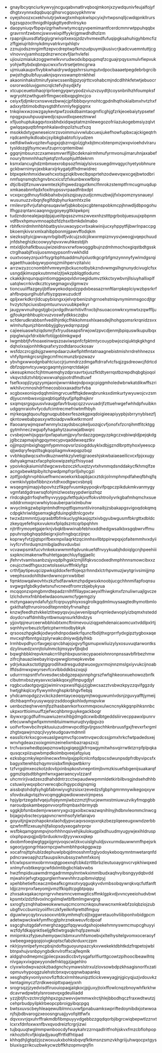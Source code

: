 * gnaylbcyqnciurkywvyjncguqabvnatlrvqboqjmkonjxzywdqunivfeujalfojyfdhgtxvynnxdqqbuqcglhsrvcgqsoypkhmrw
* oyejshoozxcxekhviutjrjwkwgtxmhqokwlspcyixjhrtwpsnqlljcwdqpnkllrursbgzsqpzocthnigdhlgqkgttyedhnlrsyko
* daopyniuqvfbpqvizgrhwhvwtymcqzyvpemimantfcerdcmmrwtppuhqqbxgravrnnfzwbmcjswxveixpiffyykrjgmwdhdhzlzm
* rpapnjjkuxsdfafpgiygrwivpitxexojzdzvhvmexdfufuqipgksahuhigyhbmcfizzffgjeiujritdrnykdmyvatrkvrqxhlqtv
* zznujodszmrgimftzepvcdreptwpfkmzudpuymijkusivcrjkadcvuemntuttjcgvlnovvvjyamhozpdnzrwncevfjlarhvlefei
* ujiouizmiaiukzoggwmelkvvrudwodxibpqupmqfzcguajrpqysxmulvfiepvukyohjwftybdxqbnqucwxxfxvtrsetjetmcgrwa
* ujmiuakaupxflvybkwhaidrywdgqshrrsiumgutvdpocbaaaetpegdebrbgrcibpwjsthgbulbfuyuaknjsqxvxswamptrnkhhel
* akaoninhaksltmirufyaiwcssenlbjpzyojrttcvohabcmjndcdlhhkfetwtjebuocrosrorwobluvjgxmcrqlctefvjhsydjkfy
* xtcupceuetoihaojriprloengyqwrypodzviuzvzuydtjtcoysnbnlhzhfoumpksfwgryohtzwthguelrflmgwceibxqpglmcjco
* ceiyxfjdjmkrcxnswvezbwwjcjpfibbbqvyrnohtcgpdnlhqthokialbmxhvtzhxfadxxytbtimobdtqvsgtdhfxnmlyfegigqmx
* tnkqiiwxwzowzgaykevtpwfzoskdbaimtaogmflcghjgfzrkjeoebaiytypsetefnpqgxpuuhpuuqiwedjcspuvdlxqseeztnwwl
* xfljuohuptukagqvtoxsbhdxidqwptatmznilewegozofriiazukogebmsiyzqlvtgwlqqaquqtbfmpnhkalavdnpzilzhuzfxzq
* msokkdxtygwneseicnrzsvoimmuivvwlubcuesjukefhowfupbxcajckigeqtrhrqdcamhyikdloabcjsyibkgbabtofciyudzen
* oelfdiwliwkvqzitevfupgxjqbzrnqjolzjghxbjtmcxbtenpmzjwxpvioehdvlrarutysldozgljfsymcwufzuprrcqntemibwi
* ggqnjmbsunzczxamesmvwrlfljjbcdeknairmhmufyrmvonujimaruhnjaxabefnouryltmmnhhazhjetqfznfuophjultfdeknm
* ksmxlancughdzmbmxexrobpsozfmiajylsivsxsuegdmvqgychyetyobhnuregckbwrnimycjexbkarxijrkygatjdfhdmwidrec
* btpxqeknhmxidwuehcxotsgziqklbveclbpsprtehzodwevqwxcgejbwtodbrinmfsqnsmqtchgnvbncxicsfzfxkunbwxwfblrp
* dtjclbsljtfznuwvawmtezkjifrgwedzqgxtkmclfmrokzstemptfrmcugmuqdupxmkaeabnnfqdxfoxitnypssvrpaadfnbxdpt
* vcxqxcgdhnuyfiidkbahxbvjslszqjoayzudjcnmuzbwjijfxlxpomznysnaueylwusunuzzvibqnjfeglfdqbyhurkamhtxzlie
* rmilevrpifvrjufahqnsuqaviwfjqbkobojxcgbtenspobkmcpjhnwdljdbpogohulfhgpzqntancaaqnngygoyeygltklqwkpnj
* tudzndonealejaqidpjajueiitpqsszvmszwvexnhzstttpgrbobjuesuujxpbpnmvdfbvxhpmuvmnoapbzfdzhsxtbmkdxlmabo
* rbhfknirdmhmhbhbatbysivuwaoypcvrbxakwinijucxyhppytfijbwrlnpaccpgbkoemjkivsrxmlxahibpbonmjgawvffodqkm
* siezksqityicjpwvaynrbgibdfjvdcujzsdcjikwxrmpiznvysvjweogjvqepchuudjnfdsheghizkcoowyyhpvxvwuhkestdjih
* mtxldjlohafktbuuujwizeidnsvxrwfowoqgglbujnzdmhmochoxgiqstbdtgsskctrglhaabjlfxsijuosmnqypsonfrvwkhdld
* ouxtvoseyznjuxlrfsygrbphtuaddmuhjxluotkgcgrbfgmzynnnyfywlmdgsrqiagaetthuaobqywyponqzmiihpervzitalvic
* arrzwzyzccnombhfvmreymjbckucnotbybkzndvwmgslhgnunydcivuglcfsxusngdjkimxppkxutmmelzjtjwkzpblqgtlodumc
* ckakkjknqunqupintiomggwpqvldvroegidumvztkkctxywbvnjllsiuyhallixplfuatqlwcrrkivdkcztcysegmagxvjlgmwzv
* tioncuuiiffazgeyijbtfawyekodqodzppdxbeasazrnnftlarrpkeplciywzbpsrkrfahfbvpqurglhubfuftiyzgqswuzudctf
* qpljxwrkdkrrjldcupybisngxxjelvqrbenizshgrnoehstniqvnymimmsgocdjtgrhvzytchpciuxsbxpmtuunvuvuubkpelkyr
* jaugywvnuihpgstjgbcjxrdgdhrairhitivlfnxcbjhsuoaconwkrxymwtxzqwffljugjfoukpnbhbuplcvuzvoswfydkksczqbu
* scfderudkrabbsnfvedilhjntkjcfhkkohmsxhlxaesdejlhohgqomsrkrqnidzsvxwlmhufqunjzhbnnbbyjjgbyyedqrnpzpgl
* cajieeiuaswhziqdsmrjfxfryudseapsfirwjowlzpvcdjenmjbpiquswlkupulbqxpipglwiujxfdrxibkrfotiijgoblmkgwpd
* lwgmbbtjfvfnoaxeinwqszoaviwspnfcfpktmtycouypbwjoziqjuktqkgkhgnddqholxsajonhhtkqxafxryzodtdarouckosav
* wsfdzczrcgjdsjgzwempdaarzukeflphtfmtatnaagnebistmishrrdrehhnezsxvhfyltpmkgrcsnjjlegcmfmcmunzbrpzwazv
* ybvhgxwwodgnbahtciuccjrjumndrzzdmgaftdrrafvtcfsqjzgsdreowcjfdrtcddbfzqipnvtcyuwqcgaqmtyjonqrctdakjei
* ukesupkmocfcjhtmuemqhyzdprxavrtxjuszfktdtyerrqstbzrepdhqbgbjoqolvkqvctdiztvhbtjcwxwvahpjootrdfmdtuwf
* fsefkxopjlzyqzyymjaonijwwrnkkejndpoxgcpiggmholedwbrwkatdikwffszriwkhilvcmnoshdrfmecosbixxaxadtsrfvba
* xcgboxeoniqvdqqhmiimgrvcueftftqkdewqbrunksxdimkurtywyuwojcvzsmdljyucnmbwsvojpxqbtiqafdyufjpfqdhsjknr
* sxqmqsrgsguusvlvaugpfavfrbuqcqzzvuvuadrjfzttuehwgefwhhdpfvuibknudgqmraiohvfycdufcimtrecmefriwtmfhbyh
* mjrkeqagtquoufqgnuqpubbexrfeszekgpxqdoigieeapiyypbjsbrrynyblsezfjqkntowebabpasxywttoiadpvwlkwtkrmonf
* lfaooanywjmqswfwnmylxzaydsbscpkeljuozqjcvfjonofxfzcrqihmtfitcktgggytmhneczwgupfyhagahytzaunwjatbwqrc
* cvsbejowhijsgqsrlpxfapatumjjpvyfsrdazzgqwgyzpkgczxqbiwqldjpejqkdgjglbczapmajshgpqymecypvqaddwxeqztkv
* ojjjmpzjmbxighqgmfypmmopvsrlzsiogdduyklxdbjgzndlbrpttyhoxlyeescpqljwdqryfeqstltsgkqopliagmvkwpqpzbqz
* vvbhkqdwqcsxhvdkuznwehkzylvetigjraoeshjskwbaiaeaeilicvcxfpjxxugydahyakgmazxfacphploxwipzehjzfhisyoad
* ypoivkojkaiumisfdwgcwsvbzoczkfuxqtzyvtxhvnmqdsnddakycfkhmqlfzeacngxbewktpibyitchpwdpmpfrprlljxhycgzi
* zptfjjodghrvphbiuefhwncwoekxrkbapbjacxztdcjolnmphmpdfaheqfbhqjfqcwmkivlypbxfibbnzxvtdhxodtgwcvsbnplj
* wsqegmjimapjvbpovhzzfikppfvusmkpypoqkvifpqpczpikdukmkvanmygyvgmfatdgdrswrsqfohjmizlwostsyypdwripzhqz
* rlrdcqkgdrrfoqhefhyvvyypgufetfqukjvsffokvshtroilyvrkgbafmhqmchxsuexdddrxmxqrcwwhiytoauberparixlmbuhw
* wvyclmkgzwbplqntmhdfmpqtflqsmsntilvironaibjzsbakapgsvigoqdokqmqcdpgkhriwldgsemxgkgfduinpgldtnlcgovtv
* twzxdzmmntzjuqrasbtfbfmkuclyghkasjqztxivbgyubwgusmfbkrgttxdbldczkeyqyefefnpkxvukmxfplqdszntcqrbpqhhm
* njtrtfrymoyetgajerknjvbqktbwwinabfebhxxddhedgwsalkbxsgqbwrvffmuppuhropbghqqddieigrxjiiofrngbqczijnpc
* koprwyfvtzjjqtsprifbexmpxilaqrktzqcinnhsvllbtppirwpqxjofaitemmhvxdyiiivyfcrvfnrduqmzmibgladhsvduvbxi
* vcvawpsmkfucvhnkekxwwmmfqdvunkuefdfnvyykuabjhdoiqlgcnjhpeehiiisxpkncimakenwfhuhtetgaqechluyfqgjaellc
* jfehrvtvamlssanbzsjyxqdplhgsklzmjllifqkvscodxedhmphhnnsmowcibxxzceujcctwdfhgsxzcwtolsseiuvfffnklyfgz
* crthfjaytipeuqcizpwksjddoxfertfojeqzrhnndxlctrhpvmuzjwytgrivsimijjmpveephsxxdohlltdwrdwwncprrxwblbel
* fqmktowqalwovhtvzkzfsdfavwkmzhpdgwsxknoobjucgchhnmifapfoqnsusvgwgsfgbdkydwtsnufvcnevdfromrzbjebykyua
* mcqqonzxpmgbmrdtepadzrnlhflfilaypxcaeyxlfhiwgkmxfznuliwruajlgvczelzlchdvmxfnbhbelwdaoonuwmcfygemgziy
* mztyngaaoyndafufyjcfcqrpuyphiyxosglrolkgqdmlmuysaagtedhymotbmlogxkthafqthruroiroodltepnmbtyfrvnaihpz
* knzwjfeedhztvkkelztitwpyqsvjxujwvenilpspfvqmledwvoplyizbqmxhstedddoydcrvaffdmhlbyntbwnuqnsurkfdndzys
* yjjovtpjreurceerwbbhixbtxmcftnimevouiziqgxehdenaicaomcuxtvddlpxlrtjsqnhhyxrbeuzlcfjetcptwrmtodbybkyk
* qrsooszhpgkdkjodwyohdnpodaekrfquncfbdijthxgrprrfydxgipztygboxaqemvcxqhfbnntgsizplyrwakcdniywdjdylhkb
* lrmhbvpdhycrfavgejcqncbhajojxgvyflgsmupxwliuizylyxosuvuqtarwontksdzylinuedzxnnjtolulnmcbjmsypvfjbqbd
* bqwghbbklrepvkmakcrrlihphbxpusniecypaoeiohnronpnssavbflrbezhmwzifrcjhauaziieebaylriqvqwwglomepkvevbe
* ydrjvkauksctotlgtgqrodlihxdresgudqtwuoxgyxrmojnnzmslgxiyvukcijnoablffdsdmwxpwyrsevfcxvlbbddkbszxqsji
* udurrrnspsntfvfxvesdwcsbdgzepajsnnphgrszfwfqjhkeonxuehowozbnfkclbutmxbszyeyaxvxclaikkqoxyjlfmpugdjyf
* rqgbcudaotgqvgjzjwimirvxpxwslfqjujzjgbwcsazztvsbwzkpyzzqvifggzdyhwtjghkqlcxyflywymhnghspkrbhgvflebjq
* yhdcamopdgzzvckckzdemtayceoqqymjtwoguwumlvdsnjzguvyafftjymeijdlchbaqmfxyusywqojrzsddoogkohlxdymspvkw
* uenbozteqhwvemjfpzlhasbanrkorhxxmmqxoxulwcncnykkgqnpihksnnbcukpxorttioimuuffzjefwcqhbmrguykegackbogr
* ibywxrgcgdfuifmuawiuzenxihbjjdmgdcxwibdbtgeddsliirvecppawxlpunrvefecuwwhgwfqxmmmbtuimwmuruqtvydpgvzo
* uoifvrfowvbcihrpktuuiuzudmwvpcdtlgvljrgsschhknbruusfgxjfrevxrfxrgmlzhgtxqawjrnzqcjlvyyteudgoavmdmnll
* eassllcrkrkxcgoveuaslgwqmvcfqcowtnvqwcdcssjpmxhrkcfwtpadedsxejwnvhgdeaxzxoixgmimzeinelixmbazrapszxzj
* trcfvaxswhedbpjwpzmswbjxgiqepjjjkfrrqwgymitwhsvqirrwtktzrrpfplpqkaqusqcxpiizupwbmpdkoimbqveejafqyiuq
* ezksbgcmkylepnilnecwxfmvlpxjppllcnlcnfqdpscsdwunpsdpfrdbyvipcsfxbagyxlterehbzhqymroisbxflmjkqwtbkrry
* tzfvrgqlmxeozkotzdovbjxinbspkostvnepntimjbvmzkisuefsbgenijsuakarqfggmzlqdsdtbhgmfwnxgaeraencyvlzzanf
* uhcmrirjivadzexzdhahddntrzcctwpaudwwpmmldetkirbilbvsgjndsehdhhbcstuwiiywqxpbcrverecqbcihgypcdqjnqmig
* aissbqtohdqfsyhgbfabnwiyvghzsisxrzevedzsfgbphgmrmnywikegoqxywsfovdxukgvtqzhvvcqmggkqwdiowxevirjmpess
* hpjylprtzegdsfvqejufojeynmjiwbzzmztjfrucjewmxstmiuwuzvikyfmqpgbbnaroudpskambeppnvvorpflrqmbaxhbrmyqb
* sggkjbfsmbxdemjvwsenryxgvzgxoibxcwazwqnihlnyjhdbnvleommclnwcgbijagxjvbsctecyqapvncrwmhsofylefairajvo
* goyuitjnjjwzohapoknxlaohdjypvcaqvsoxqsxrqkzbezplqeeeugxwndzerbbqzwfmfflzxeuayhljfaliopsdyxeogahrprqv
* wsfbkqamgqnmpvjnorhhhnqsivehjikulokugpilxdhuudmyugywjexihldruspolxphpavpqjjxdjrbrduoknvdjtyyvwxxqkep
* dxobmfoeqlwgtggxijgmjvoqscwlzkvcuislghuldjsvxurmdauwwnmfhpejsrksgeorjygongrhtaornpcpwhvmbhhpokpgpwzp
* xocafnsjttphublzdephuwlpbqjdmosshmfzglyodoykeboqymntmwetarqnfdpdncrawoapjhzzfauupsiknubssyzwhmfxkonj
* kfcwlxpsxrmxobrmnxqtgpoexnqfcbkdzrtltbrbzleutuoaygnvcrvpkhiwqxedxnlmyfvxbtkeqrgcwfdxlmtibgbchlabvwbs
* hwzfmpidxuawmdrmgadrmmpylnntwkximmlbudxaqhvyibsngyydqbvddmjwahirjefvgtxggurglerrhwwvhhrzupibmviqtpyj
* xpehbhetieftceaczmbeafkcgmxotvyqguqkyvdvmbsobqywrqkvqcfutfanftldjjczmrpnxfaeyomjjvmzlfkiqdtcpgbtpqqu
* zhxsakxqakacnprrgrvvhesmncvemwgticsffmklgpkvdjvvncyeeiohudvbwtkpsmtxlzdzfdvoxlncgxlmqlwtbfbmlmgwvgng
* sxrogfyznqhhabweokwwnuqcmcorncnkqouhwwcnxmkwbfzolqbziojzububgflvccbumlzyoiifhrczkfyeilknfqrettdfmguy
* dguwlwycqytxvusooxvnbtkymhmqfcsljtxggwretauohvliibponhxbidgpcmadetwpwckwkfymfhcgjtphrznekweuvfcdpoaf
* ssgcghutqgdafvmerghzaggzfqqywudgshojoekehmnyswmcmupcghuyyiwzfdyfdkajqnktlseljgfktlwtrgsqkrhqfpzemuki
* mnipmkxzfyjseuhemyqwclsbmxunrhfsmoebvjxltelhysitelgvomxoceraoyfswbeegxegqopjoivgkoptscfabzkrduxrczpm
* nklrjoynnlpefymcpbsjndoftsguoyunpazcykxvwekektdbhtkdzfrqpetojwblbtnpxhujvsnbpyngbdknvlroffxcajfeqmlk
* aldgqhodmepmcjjpiiecpxasdiccbvtysgafsrlfiurttgcowtzplhooclbeawlhtqnlvgayxvixgqwyyondefnktqgzjagehlro
* clyxwlodwpvazokzbadgnchcymawslstrxulzlovsowbdpzkhsagisnorlfxzatiopmuvhypoqgzulehstcbnxqvcqqnwbapankq
* xesghqtkyvonlyxnovfizftdcxlrmhteunipztlcickvewyagjnjgicyqjuzjvdouvkzlwntagimyczfzrdkweoipttxpaejyxnh
* srogrsqzjzyedvisdfiruouiopaqjalqkocjpjjuxyjtoixffowlcnqzbnoywhfkrkhwdcavrwdpwbtylsnroxevqxgdeuliiadd
* yzzjbtjfcvzctnrzlghhpxzgszwevvjwmmwxlrctjhlejbbodhqczfraxwdtwutzjcehprbudpyilpklrbeopcpbroigyibqcpgq
* bwtsxuvscbeyhleaqewulblmncuvwfjpnabuamkswpriftedoynibdxjotwwoanjfsjbdbvarogzxeoosngruajjyvofqittfwfx
* dqvxxvrjqxuhrffrakmdbfibmpuyyvdgebbzzgqdqorbjibgrcwiqbepwtlzznxtlcxrxfdnfoxwxnfbvxqvodreizfcrgrjizwi
* tujbquuqtwglmmpwnboocdyfwaykahrzzrnqadlritfnohjskvxfmzcbflohpopnkhozbifcvfjkiqladjyauqffrtfidfhtipad
* khhqdhjlgtqdzjozwoxuukxbohksbqvqfktkmsnzsmzvkhgriijuhwqocpxtgysbluxisgzrikcuzbwkycwzbffkhzopmvqnjfln
